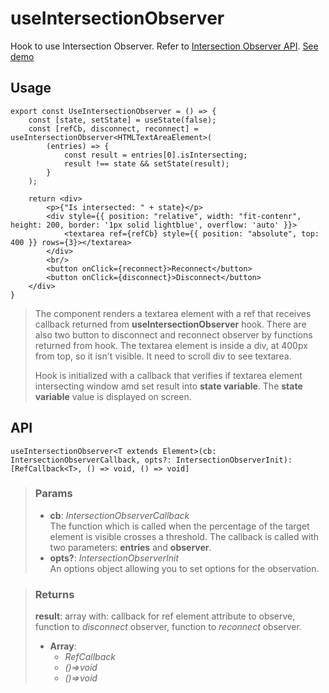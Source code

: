 # useIntersectionObserver
Hook to use Intersection Observer. Refer to [Intersection Observer API](https://developer.mozilla.org/en-US/docs/Web/API/Intersection_Observer_API). [See demo](https://ndriadev.github.io/react-tools/#/hooks/events/useIntersectionObserver)

## Usage

```tsx
export const UseIntersectionObserver = () => {
	const [state, setState] = useState(false);
	const [refCb, disconnect, reconnect] = useIntersectionObserver<HTMLTextAreaElement>(
		(entries) => {
			const result = entries[0].isIntersecting;
			result !== state && setState(result);
		}
	);

	return <div>
		<p>{"Is intersected: " + state}</p>
		<div style={{ position: "relative", width: "fit-contenr", height: 200, border: '1px solid lightblue', overflow: 'auto' }}>
			<textarea ref={refCb} style={{ position: "absolute", top: 400 }} rows={3}></textarea>
		</div>
		<br/>
		<button onClick={reconnect}>Reconnect</button>
		<button onClick={disconnect}>Disconnect</button>
	</div>
}
```

> The component renders a textarea element with a ref that receives callback returned from __useIntersectionObserver__ hook. There are also two button to disconnect and reconnect observer by functions returned from hook. The textarea element is inside a div, at 400px from top, so it isn't visible. It need to scroll div to see textarea.
> 
> Hook is initialized with a callback that verifies if textarea element intersecting window amd set result into __state variable__. The __state variable__ value is displayed on screen.


## API

```tsx
useIntersectionObserver<T extends Element>(cb: IntersectionObserverCallback, opts?: IntersectionObserverInit):[RefCallback<T>, () => void, () => void]
```

> ### Params
>
> - __cb__: _IntersectionObserverCallback_  
The function which is called when the percentage of the target element is visible crosses a threshold. The callback is called with two parameters: __entries__ and __observer__.
> - __opts?__: _IntersectionObserverInit_  
An options object allowing you to set options for the observation.
>


> ### Returns
>
> __result__: array with: callback for ref element attribute to observe, function to _disconnect_ observer, function to _reconnect_ observer.
> - __Array__:  
>     - _RefCallback<T>_  
>     - _()=>void_  
>     - _()=>void_  
>